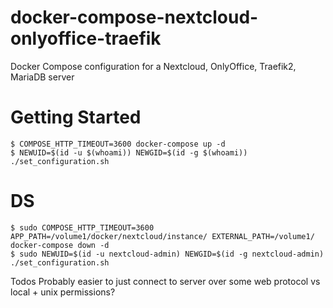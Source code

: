 # docker-compose-nextcloud-onlyoffice-traefik

Docker Compose configuration for a Nextcloud, OnlyOffice, Traefik2, MariaDB server

# Getting Started

```
$ COMPOSE_HTTP_TIMEOUT=3600 docker-compose up -d
$ NEWUID=$(id -u $(whoami)) NEWGID=$(id -g $(whoami)) ./set_configuration.sh
```

# DS

```
$ sudo COMPOSE_HTTP_TIMEOUT=3600  APP_PATH=/volume1/docker/nextcloud/instance/ EXTERNAL_PATH=/volume1/ docker-compose down -d
$ sudo NEWUID=$(id -u nextcloud-admin) NEWGID=$(id -g nextcloud-admin) ./set_configuration.sh
```

Todos
Probably easier to just connect to server over some web protocol vs local + unix permissions?

